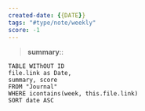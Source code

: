 ```yaml
---
created-date: {{DATE}}
tags: "#type/note/weekly"
score: -1
---
```


> **summary**:: 


```dataview
TABLE WIThOUT ID
file.link as Date,
summary, score
FROM "Journal"
WHERE icontains(week, this.file.link)
SORT date ASC
```